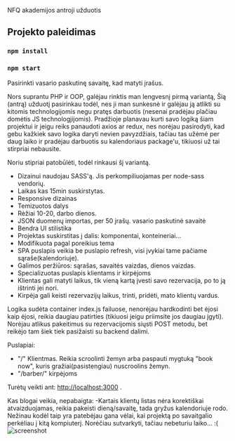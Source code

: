 NFQ akademijos antroji užduotis

## Projekto paleidimas

### `npm install`
### `npm start`

Pasirinkti vasario paskutinę savaitę, kad matyti įrašus.

Nors suprantu PHP ir OOP, galėjau rinktis man lengvesnį pirmą variantą, Šią (antrą) užduotį pasirinkau todėl, nes ji man sunkesnė ir galėjau ją atlikti su kitomis technologijomis negu pratęs darbuotis (nesenai pradėjau plačiau domėtis JS technologjijomis).
Pradžioje planavau kurti savo logiką šiam projektui ir jeigu reiks panaudoti axios ar redux, nes norėjau pasirodyti, kad gebu kažkiek savo logika daryti nevien pavyzdžiais, tačiau tas užėmė per daug laiko ir pradėjau darbuotis su kalendoriaus package'u, tikiuosi už tai stirpriai nebausite.

Noriu stipriai patobūlėti, todėl rinkausi šį variantą.

- Dizainui naudojau SASS'ą. Jis perkompiliuojamas per node-sass vendorių.
- Laikas kas 15min suskirstytas.
- Responsive dizainas
- Temizuotos dalys
- Rėžiai 10-20, darbo dienos.
- JSON duomenų importas, per 50 įrašų. vasario paskutinė savaitė
- Bendra UI stilistika
- Projektas suskirstitas į dalis: komponentai, konteineriai...
- Modifikuota pagal poreikius tema
- SPA puslapis veikia be puslapio refresh, visi įvykiai tame pačiame sąraše(kalendoriuje).
- Galimos peržiūros: sąrašas, savaitės vaizdas, dienos vaizdas.
- Specializuotas puslapis klientams ir kirpėjoms
- Klientas gali matyti laikus, tik vieną kartą įvesti savo rezervacija, po to ją ištrinti jei nori.
- Kirpėja gali keisti rezervazijų laikus, trinti, pridėti, mato klientų vardus.


Logika sudėta container index.js failuose, nenorėjau hardkodinti bet ėjosi kaip ėjosi, reikia daugiau patirties (tikiuosi jeigu priimsite jos daugiau įgyti). Norėjau atlikus pakeitimus su rezervacijomis siųsti POST metodu, bet reikėjo tam šiek tiek pasižaisti su backend dalimi. 

Puslapiai:
- "/" Klientmas. Reikia scroolinti žemyn arba paspauti mygtuką "book now", kuris gražiai(pasistengiau) nuscroolins žemyn.
- "/barber/" kirpėjoms

Turėtų veikti ant: [http://localhost:3000](http://localhost:3000) .

Kas blogai veikia, nepabaigta:
-Kartais klientų listas nėra korektiškai atvaizduojamas, reikia pakeisti dieną/savaitę, tada gryžus kalendoriuje rodo.
Nežinau kodėl taip yra patebėjau gana vėlai, kai projektą po savaitgalio perkėliau į kitą kompiuterį. Norėčiau sutvarkyti, tačiau nebeturiu laiko... :(
![screenshot](https://i.imgur.com/ctDms29.png)

